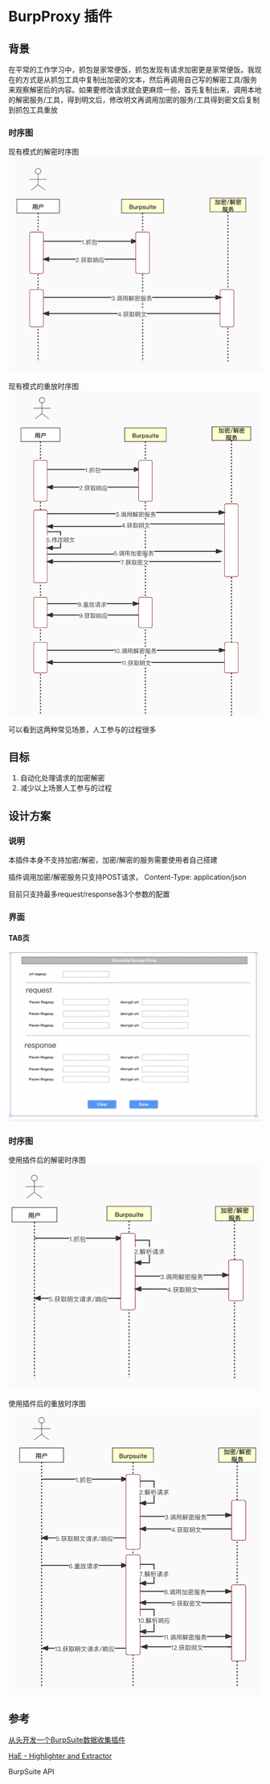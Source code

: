 # BurpProxy 插件
## 背景
在平常的工作学习中，抓包是家常便饭，抓包发现有请求加密更是家常便饭。我现在的方式是从抓包工具中复制出加密的文本，然后再调用自己写的解密工具/服务来观察解密后的内容。如果要修改请求就会更麻烦一些，首先复制出来，调用本地的解密服务/工具，得到明文后，修改明文再调用加密的服务/工具得到密文后复制到抓包工具重放

### 时序图
现有模式的解密时序图
![解密时序图](img/1.png)

现有模式的重放时序图
![解密时序图](img/2.png)

可以看到这两种常见场景，人工参与的过程很多

## 目标
1. 自动化处理请求的加密解密
2. 减少以上场景人工参与的过程
   
## 设计方案
### 说明
本插件本身不支持加密/解密，加密/解密的服务需要使用者自己搭建

插件调用加密/解密服务只支持POST请求， Content-Type: application/json

目前只支持最多request/response各3个参数的配置

### 界面
#### TAB页
![TAB页](img/ui_tab.png)
### 时序图
使用插件后的解密时序图
![解密时序图](img/3.png)

使用插件后的重放时序图
![解密时序图](img/4.png)

## 参考
[从头开发一个BurpSuite数据收集插件](https://www.secpulse.com/archives/124593.html)

[HaE - Highlighter and Extractor](https://github.com/gh0stkey/HaE)

BurpSuite API